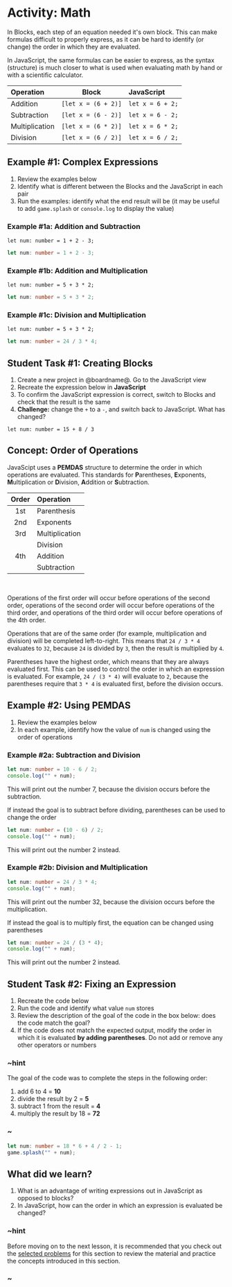 # Activity: Math

In Blocks, each step of an equation needed it's own block. This can make formulas difficult to properly express, as it can be hard to identify (or change) the order in which they are evaluated.

In JavaScript, the same formulas can be easier to express, as the syntax (structure) is much closer to what is used when evaluating math by hand or with a scientific calculator.

| Operation         | Block                 | JavaScript            |
| :---------------- | :-------------------: | :-------------------- |
| Addition          | `[let x = (6 + 2)]`   | `let x = 6 + 2;`      |
| Subtraction       | `[let x = (6 - 2)]`   | `let x = 6 - 2;`      |
| Multiplication    | `[let x = (6 * 2)]`   | `let x = 6 * 2;`      |
| Division          | `[let x = (6 / 2)]`   | `let x = 6 / 2;`      |

## Example #1: Complex Expressions

1. Review the examples below
2. Identify what is different between the Blocks and the JavaScript in each pair
3. Run the examples: identify what the end result will be (it may be useful to add ``game.splash`` or ``console.log`` to display the value)

### Example #1a: Addition and Subtraction

```blocks
let num: number = 1 + 2 - 3;
```

```typescript
let num: number = 1 + 2 - 3;
```

### Example #1b: Addition and Multiplication

```blocks
let num: number = 5 + 3 * 2;
```

```typescript
let num: number = 5 + 3 * 2;
```

### Example #1c: Division and Multiplication

```blocks
let num: number = 5 + 3 * 2;
```

```typescript
let num: number = 24 / 3 * 4;
```

## Student Task #1: Creating Blocks

1. Create a new project in @boardname@. Go to the JavaScript view
2. Recreate the expression below in **JavaScript**
3. To confirm the JavaScript expression is correct, switch to Blocks and check that the result is the same
4. **Challenge:** change the ``+`` to a ``-``, and switch back to JavaScript. What has changed?

```blocks
let num: number = 15 + 8 / 3
```

## Concept: Order of Operations

JavaScipt uses a **PEMDAS** structure to determine the order in which operations are evaluated. This standards for **P**arentheses, **E**xponents, **M**ultiplication or **D**ivision, **A**ddition or **S**ubtraction.

| Order	| Operation         |
| :---:	| :---------------- |
| 1st   | Parenthesis       |
| 2nd   | Exponents         |
| 3rd   | Multiplication    |
|       | Division          |
| 4th   | Addition          |
|       | Subtraction       |

<br />

Operations of the first order will occur before operations of the second order, operations of the second order will occur before operations of the third order, and operations of the third order will occur before operations of the 4th order.

Operations that are of the same order (for example, multiplication and division) will be completed left-to-right. This means that ``24 / 3 * 4`` evaluates to ``32``, because ``24`` is divided by ``3``, then the result is multiplied by ``4``.

Parentheses have the highest order, which means that they are always evaluated first. This can be used to control the order in which an expression is evaluated. For example, ``24 / (3 * 4)`` will evaluate to ``2``, because the parentheses require that ``3 * 4`` is evaluated first, before the division occurs.

## Example #2: Using PEMDAS

1. Review the examples below
2. In each example, identify how the value of ``num`` is changed using the order of operations

### Example #2a: Subtraction and Division

```typescript
let num: number = 10 - 6 / 2;
console.log("" + num);
```

This will print out the number 7, because the division occurs before the subtraction.

If instead the goal is to subtract before dividing, parentheses can be used to change the order

```typescript
let num: number = (10 - 6) / 2;
console.log("" + num);
```

This will print out the number 2 instead.

### Example #2b: Division and Multiplication

```typescript
let num: number = 24 / 3 * 4;
console.log("" + num);
```

This will print out the number 32, because the division occurs before the multiplication.

If instead the goal is to multiply first, the equation can be changed using parentheses

```typescript
let num: number = 24 / (3 * 4);
console.log("" + num);
```

This will print out the number 2 instead.

## Student Task #2: Fixing an Expression

1. Recreate the code below
2. Run the code and identify what value ``num`` stores
3. Review the description of the goal of the code in the box below: does the code match the goal?
4. If the code does not match the expected output, modify the order in which it is evaluated **by adding parentheses**. Do not add or remove any other operators or numbers 

### ~hint

The goal of the code was to complete the steps in the following order:

1. add 6 to 4 = **10**
2. divide the result by 2 = **5**
3. subtract 1 from the result = **4**
4. multiply the result by 18 = **72**

### ~

```typescript
let num: number = 18 * 6 + 4 / 2 - 1;
game.splash("" + num);
```

## What did we learn?

1. What is an advantage of writing expressions out in JavaScript as opposed to blocks?
2. In JavaScript, how can the order in which an expression is evaluated be changed?

### ~hint

Before moving on to the next lesson, it is recommended that you check out the [selected problems](/courses/csintro3/intro/math-problems) for this section to review the material and practice the concepts introduced in this section.

### ~